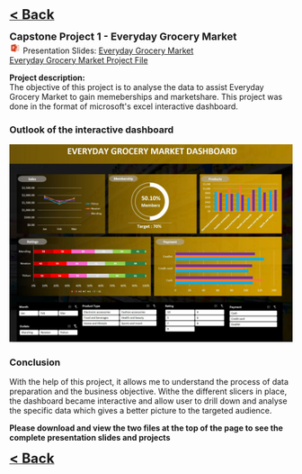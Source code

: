 <a href="javascript:history.back()"><b><font size="+2">< Back</font></b></a> 
  

<b><font size="+1">Capstone Project 1 - Everyday Grocery Market</font></b><br>
<img src="images/ppt.png" height="20" width="20"/> Presentation Slides: <a><a href="/Projects/Nicholas Yang Jun Hao Capstone Project 1.pdf" target="_blank">Everyday Grocery Market</a><br>
<a><a href="/Projects/Nicholas Yang Jun Hao Capstone Project 1.xlsx" target="_blank">Everyday Grocery Market Project File</a>
  

**Project description:** <br>
The objective of this project is to analyse the data to assist Everyday Grocery Market to gain memeberships and marketshare. This project was done in the format of microsoft's excel interactive dashboard.



### Outlook of the interactive dashboard

<img src="images/Capstone 1 dashboard.JPG"/>

### Conclusion

With the help of this project, it allows me to understand the process of data preparation and the business objective. Withe the different slicers in place, the dashboard became interactive and allow user to drill down and analyse the specific data which gives a better picture to the targeted audience.

<b>Please download and view the two files at the top of the page to see the complete presentation slides and projects</b>


<a href="javascript:history.back()"><b><font size="+2">< Back</font></b></a>

